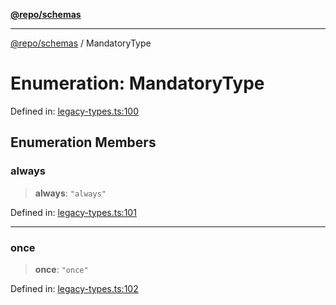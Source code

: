 [**@repo/schemas**](../README.md)

***

[@repo/schemas](../globals.md) / MandatoryType

# Enumeration: MandatoryType

Defined in: [legacy-types.ts:100](https://github.com/alexqguo/drinking-board-game-v3/blob/319f46e6df50e1a195afdf9748097c1d21edcb71/packages/schemas/src/legacy-types.ts#L100)

## Enumeration Members

### always

> **always**: `"always"`

Defined in: [legacy-types.ts:101](https://github.com/alexqguo/drinking-board-game-v3/blob/319f46e6df50e1a195afdf9748097c1d21edcb71/packages/schemas/src/legacy-types.ts#L101)

***

### once

> **once**: `"once"`

Defined in: [legacy-types.ts:102](https://github.com/alexqguo/drinking-board-game-v3/blob/319f46e6df50e1a195afdf9748097c1d21edcb71/packages/schemas/src/legacy-types.ts#L102)
